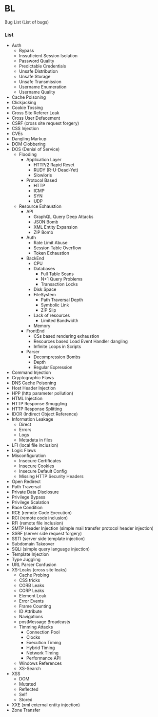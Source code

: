 # BL
Bug List (List of bugs)

### List

- Auth
  - Bypass
  - Inssuficient Session Isolation
  - Password Quality
  - Predictable Credentials
  - Unsafe Distribution
  - Unsafe Storage
  - Unsafe Transmission
  - Username Enumeration
  - Username Quality
- Cache Poisoning
- Clickjacking
- Cookie Tossing
- Cross Site Referer Leak
- Cross User Defacement
- CSRF (cross site request forgery)
- CSS Injection
- CVEs
- Dangling Markup
- DOM Clobbering
- DOS (Denial of Service)
  - Flooding
    - Application Layer
      - HTTP/2 Rapid Reset
      - RUDY (R-U-Dead-Yet)
      - Slowloris
    - Protocol Based
      - HTTP
      - ICMP
      - SYN
      - UDP 
  - Resource Exhaustion
    - API
      - GraphQL Query Deep Attacks
      - JSON Bomb
      - XML Entity Expansion
      - ZIP Bomb
    - Auth
      - Rate Limit Abuse
      - Session Table Overflow
      - Token Exhaustion
    - BackEnd
      - CPU
      - Databases
        - Full Table Scans
        - N+1 Query Problems
        - Transaction Locks
      - Disk Space
      - FileSystem
        - Path Traversal Depth
        - Symbolic Link
        - ZIP Slip
      - Lack of resources
        - Limited Bandwidth
      - Memory
    - FrontEnd
      - CSs based rendering exhaustion
      - Resources based Load Event Handler dangling 
      - Infinite Loops in Scripts
    - Parser
      - Decompression Bombs
      - Depth 
      - Regular Expression
- Command Injection
- Cryptographic Flaws
- DNS Cache Poisoning
- Host Header Injection
- HPP (http parameter pollution)
- HTML Injection
- HTTP Response Smuggling
- HTTP Response Splitting
- IDOR (Indirect Object Reference)
- Information Leakage
  - Direct
  - Errors
  - Logs 
  - Metadata in files
- LFI (local file inclusion)
- Logic Flaws
- Misconfiguration
  - Insecure Certificates
  - Insecure Cookies
  - Insecure Default Config
  - Missing HTTP Security Headers
- Open Redirect
- Path Traversal
- Private Data Disclosure 
- Privilege Bypass
- Privilege Scalation
- Race Condition
- RCE (remote Code Execution)
- RCI (remote code inclusion)
- RFI (remote file inclusion)
- SMTP Header Injection (simple mail transfer protocol header injection)
- SSRF (server side request forgery)
- SSTI (server side template injection)
- Subdomain Takeover
- SQLi (simple query language injection)
- Template Injection
- Type Juggling
- URL Parser Confusion
- XS-Leaks (cross site leaks)
  - Cache Probing
  - CSS tricks
  - CORB Leaks
  - CORP Leaks
  - Element Leak
  - Error Events
  - Frame Counting
  - ID Attribute
  - Navigations
  - postMessage Broadcasts
  - Timming Attacks
    - Connection Pool
    - Clocks
    - Execution Timing
    - Hybrid Timing
    - Network Timing
    - Performance API
  - Windows References
  - XS-Search
- XSS
  - DOM
  - Mutated
  - Reflected
  - Self
  - Stored
- XXE (xml external entity injection)
- Zone Transfer

